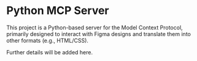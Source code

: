 # Python MCP Server

This project is a Python-based server for the Model Context Protocol, primarily designed to interact with Figma designs and translate them into other formats (e.g., HTML/CSS).

Further details will be added here.
